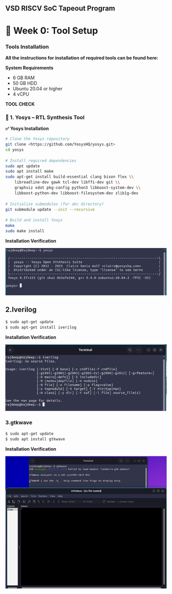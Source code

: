 ## **VSD RISCV SoC Tapeout Program**

# 🚀 **Week 0: Tool Setup**

### **Tools Installation**

**All the instructions for installation of required tools can be found here:**

**System Requirements**

- 6 GB RAM
- 50 GB HDD
- Ubuntu 20.04 or higher
- 4 vCPU

**TOOL CHECK**

### **🧠 1. Yosys – RTL Synthesis Tool**

**✅ Yosys Installation**

```bash
# Clone the Yosys repository
git clone <https://github.com/YosysHQ/yosys.git>
cd yosys

# Install required dependencies
sudo apt update
sudo apt install make
sudo apt-get install build-essential clang bison flex \\
    libreadline-dev gawk tcl-dev libffi-dev git \\
    graphviz xdot pkg-config python3 libboost-system-dev \\
    libboost-python-dev libboost-filesystem-dev zlib1g-dev

# Initialize submodules (for abc directory)
git submodule update --init --recursive

# Build and install Yosys
make
sudo make install

```

**Installation Verification**

![image.png](Images/yosys_installation_completed.png)

## **2.Iverilog**

```bash
$ sudo apt-get update 
$ sudo apt-get install iverilog
```

**Installation Verification**

![image.png](Images/iverilog_installation_completed.png)

### **3.gtkwave**

```bash
$ sudo apt-get update
$ sudo apt install gtkwave
```

**Installation Verification**

![image.png](Images/gtkwave_installation_completed.png)
